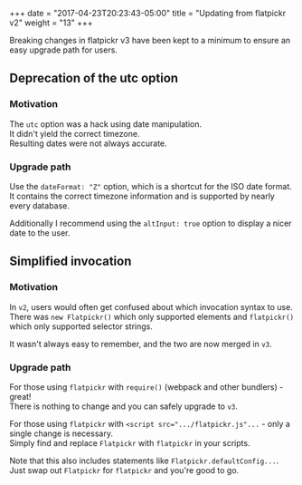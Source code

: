+++
date = "2017-04-23T20:23:43-05:00"
title = "Updating from flatpickr v2"
weight = "13"
+++

Breaking changes in flatpickr v3 have been kept to a minimum to ensure an easy upgrade path for users.

## Deprecation of the utc option

### Motivation
The `utc` option was a hack using date manipulation.
<br>It didn't yield the correct timezone.
<br>Resulting dates were not always accurate.

### Upgrade path
Use the `dateFormat: "Z"` option, which is a shortcut for the ISO date format.
<br>It contains the correct timezone information and is supported by nearly every database.

Additionally I recommend using the `altInput: true` option to display a nicer date to the user.


## Simplified invocation

### Motivation

In `v2`, users would often get confused about which invocation syntax to use.
<br>There was `new Flatpickr()` which only supported elements and `flatpickr()` which only supported selector strings.

It wasn't always easy to remember, and the two are now merged in `v3`.

### Upgrade path

For those using `flatpickr` with `require()` (webpack and other bundlers) - great!
<br>There is nothing to change and you can safely upgrade to `v3`.

For those using `flatpickr` with `<script src=".../flatpickr.js"...` - only a single change is necessary.
<br>Simply find and replace `Flatpickr` with `flatpickr` in your scripts.

Note that this also includes statements like `Flatpickr.defaultConfig...`.
<br>Just swap out `Flatpickr` for `flatpickr` and you're good to go.



